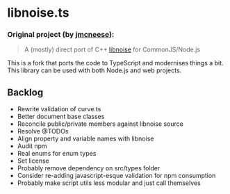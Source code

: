 # libnoise.ts

### Original project (by [jmcneese](https://github.com/jmcneese/libnoise.js)):
> A (mostly) direct port of C++ [libnoise](http://libnoise.sourceforge.net/index.html) for CommonJS/Node.js

This is a fork that ports the code to TypeScript and modernises things a bit. This library can be used with both Node.js and web projects.

## Backlog
  - Rewrite validation of curve.ts
  - Better document base classes
  - Reconcile public/private members against libnoise source
  - Resolve @TODOs
  - Align property and variable names with libnoise
  - Audit npm
  - Real enums for enum types
  - Set license
  - Probably remove dependency on src/types folder
  - Consider re-adding javascript-esque validation for npm consumption
  - Probably make script utils less modular and just call themselves
  